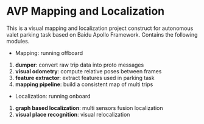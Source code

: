 # AVP Mapping and Localization
This is a visual mapping and localization project construct for autonomous valet parking task based on Baidu Apollo Framework. Contains the following modules.

- Mapping: running offboard  
1. **dumper**: convert raw trip data into proto messages  
2. **visual odometry**: compute relative poses between frames
3. **feature extractor**: extract features used in parking task
4. **mapping pipeline**: build a consistent map of multi trips  

- Localization: running onboard
1. **graph based localization**: multi sensors fusion localization
2. **visual place recognition**: visual relocalization